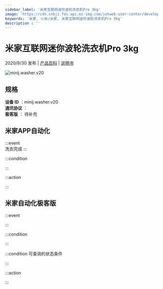 ```yaml
---
sidebar_label: '米家互联网迷你波轮洗衣机Pro 3kg'
image: 'https://cdn.cnbj1.fds.api.mi-img.com/iotweb-user-center/developer_1679071135035SbypDqnd.png?GalaxyAccessKeyId=AKVGLQWBOVIRQ3XLEW&Expires=9223372036854775807&Signature=SF/Ps+L6+FZCE+m1TaA48lkRXpY='
keywords: '米家, 小米/米家, 米家互联网迷你波轮洗衣机Pro 3kg'
description : ''
---
```

# 米家互联网迷你波轮洗衣机Pro 3kg

2020/9/30 发布 | [产品百科](https://home.mi.com/webapp/content/baike/product/index.html?model=minij.washer.v20/) | [说明书](https://home.mi.com/views/introduction.html?model=minij.washer.v20&region=cn)

![minij.washer.v20](https://cdn.cnbj1.fds.api.mi-img.com/iotweb-user-center/developer_1679071135035SbypDqnd.png?GalaxyAccessKeyId=AKVGLQWBOVIRQ3XLEW&Expires=9223372036854775807&Signature=SF/Ps+L6+FZCE+m1TaA48lkRXpY=)

## 规格  
> 
**设备 ID** ：minij.washer.v20  
**通讯协议** ：  
**极客版**  ： 待补充 


## 米家APP自动化  

:::event  
洗衣完成
:::

:::condition  

:::

:::action   

:::

## 米家自动化极客版  

:::event  

:::

:::condition  

:::

:::condition 可查询的状态条件  

:::

:::action  

:::

        
